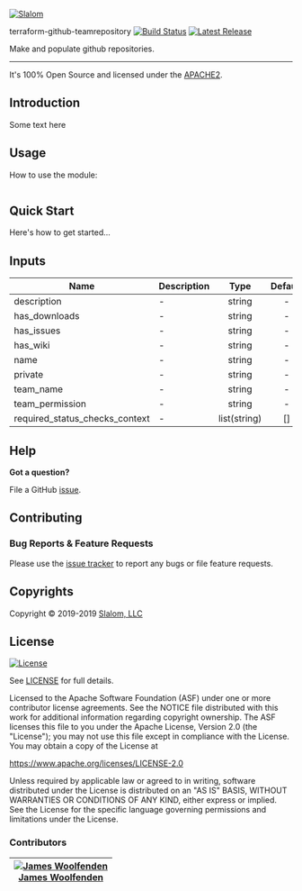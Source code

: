 [![Slalom][logo]](https://slalom.com)

terraform-github-teamrepository [![Build Status](https://travis-ci.com/slalom-consulting-ltd/terraform-github-teamrepository.svg?branch=master)](https://travis-ci.com/slalom-consulting-ltd/terraform-github-teamrepository) [![Latest Release](https://img.shields.io/github/release/slalom-consulting-ltd/terraform-github-teamrepository.svg)](https://github.com/slalom-consulting-ltd/terraform-github-teamrepository/releases/latest)

Make and populate github repositories.

---

It's 100% Open Source and licensed under the [APACHE2](LICENSE).

## Introduction

Some text here

## Usage

How to use the module:

```terraform

```

## Quick Start

Here's how to get started...

## Inputs

| Name | Description | Type | Default | Required |
|------|-------------|:----:|:-----:|:-----:|
| description | - | string | - | yes |
| has_downloads | - | string | - | yes |
| has_issues | - | string | - | yes |
| has_wiki | - | string | - | yes |
| name | - | string | - | yes |
| private | - | string | - | yes |
| team_name | - | string | - | yes |
| team_permission | - | string | - | yes |
| required_status_checks_context | - | list(string) | [] | no |


## Help

**Got a question?**

File a GitHub [issue](https://github.com/slalom-consulting-ltd/terraform-github-teamrepository/issues).

## Contributing

### Bug Reports & Feature Requests

Please use the [issue tracker](https://github.com/slalom-consulting-ltd/terraform-github-teamrepository/issues) to report any bugs or file feature requests.

## Copyrights

Copyright © 2019-2019 [Slalom, LLC](https://slalom.com)

## License

[![License](https://img.shields.io/badge/License-Apache%202.0-blue.svg)](https://opensource.org/licenses/Apache-2.0)

See [LICENSE](LICENSE) for full details.

Licensed to the Apache Software Foundation (ASF) under one
or more contributor license agreements.  See the NOTICE file
distributed with this work for additional information
regarding copyright ownership.  The ASF licenses this file
to you under the Apache License, Version 2.0 (the
"License"); you may not use this file except in compliance
with the License.  You may obtain a copy of the License at

<https://www.apache.org/licenses/LICENSE-2.0>

Unless required by applicable law or agreed to in writing,
software distributed under the License is distributed on an
"AS IS" BASIS, WITHOUT WARRANTIES OR CONDITIONS OF ANY
KIND, either express or implied.  See the License for the
specific language governing permissions and limitations
under the License.

### Contributors

|  [![James Woolfenden][jameswoolfenden_avatar]][jameswoolfenden_homepage]<br/>[James Woolfenden][jameswoolfenden_homepage] |
|---|

  [jameswoolfenden_homepage]: https://github.com/jameswoolfenden
  [jameswoolfenden_avatar]: https://github.com/jameswoolfenden.png?size=150

[logo]: https://gist.githubusercontent.com/JamesWoolfenden/5c457434351e9fe732ca22b78fdd7d5e/raw/15933294ae2b00f5dba6557d2be88f4b4da21201/slalom-logo.png
[website]: https://slalom.com
[github]: https://github.com/jameswoolfenden
[linkedin]: https://www.linkedin.com/company/slalom-consulting/
[twitter]: https://twitter.com/Slalom

[share_twitter]: https://twitter.com/intent/tweet/?text=terraform-github-teamrepository&url=https://github.com/slalom-consulting-ltd/terraform-github-teamrepository
[share_linkedin]: https://www.linkedin.com/shareArticle?mini=true&title=terraform-github-repository&url=https://github.com/slalom-consulting-ltd/terraform-github-teamrepository
[share_reddit]: https://reddit.com/submit/?url=https://github.com/slalom-consulting-ltd/terraform-github-teamrepository
[share_facebook]: https://facebook.com/sharer/sharer.php?u=https://github.com/slalom-consulting-ltd/terraform-github-teamrepository
[share_email]: mailto:?subject=terraform-github-repository&body=https://github.com/slalom-consulting-ltd/terraform-github-teamrepository

